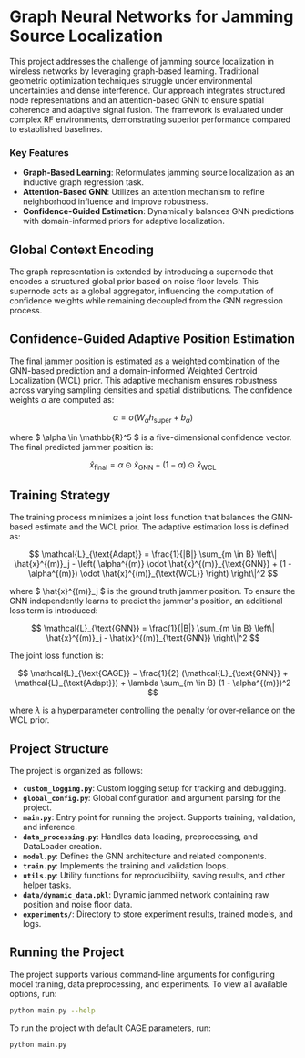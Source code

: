 # Graph Neural Networks for Jamming Source Localization

This project addresses the challenge of jamming source localization in wireless networks by leveraging graph-based learning. Traditional geometric optimization techniques struggle under environmental uncertainties and dense interference. Our approach integrates structured node representations and an attention-based GNN to ensure spatial coherence and adaptive signal fusion. The framework is evaluated under complex RF environments, demonstrating superior performance compared to established baselines.

### Key Features

- **Graph-Based Learning**: Reformulates jamming source localization as an inductive graph regression task.
- **Attention-Based GNN**: Utilizes an attention mechanism to refine neighborhood influence and improve robustness.
- **Confidence-Guided Estimation**: Dynamically balances GNN predictions with domain-informed priors for adaptive localization.


## Global Context Encoding
The graph representation is extended by introducing a supernode that encodes a structured global prior based on noise floor levels. This supernode acts as a global aggregator, influencing the computation of confidence weights while remaining decoupled from the GNN regression process.

## Confidence-Guided Adaptive Position Estimation

The final jammer position is estimated as a weighted combination of the GNN-based prediction and a domain-informed Weighted Centroid Localization (WCL) prior. This adaptive mechanism ensures robustness across varying sampling densities and spatial distributions. 
The confidence weights $\alpha$ are computed as:

$$
\alpha = \sigma(W_\alpha h_{\text{super}} + b_\alpha)
$$

where $ \alpha \in \mathbb{R}^5 $ is a five-dimensional confidence vector. The final predicted jammer position is:

$$
\hat{x}_{\text{final}} = \alpha \odot \hat{x}_{\text{GNN}} + (1 - \alpha) \odot \hat{x}_{\text{WCL}}
$$


## Training Strategy

The training process minimizes a joint loss function that balances the GNN-based estimate and the WCL prior. The adaptive estimation loss is defined as:

$$
\mathcal{L}_{\text{Adapt}} = \frac{1}{|B|} \sum_{m \in B} \left\| \hat{x}^{(m)}_j - \left( \alpha^{(m)} \odot \hat{x}^{(m)}_{\text{GNN}} + (1 - \alpha^{(m)}) \odot \hat{x}^{(m)}_{\text{WCL}} \right) \right\|^2
$$

where $ \hat{x}^{(m)}_j $ is the ground truth jammer position. To ensure the GNN independently learns to predict the jammer's position, an additional loss term is introduced:

$$
\mathcal{L}_{\text{GNN}} = \frac{1}{|B|} \sum_{m \in B} \left\| \hat{x}^{(m)}_j - \hat{x}^{(m)}_{\text{GNN}} \right\|^2
$$

The joint loss function is:

$$
\mathcal{L}_{\text{CAGE}} = \frac{1}{2} (\mathcal{L}_{\text{GNN}} + \mathcal{L}_{\text{Adapt}}) + \lambda \sum_{m \in B} (1 - \alpha^{(m)})^2
$$

where $\lambda$ is a hyperparameter controlling the penalty for over-reliance on the WCL prior.


## Project Structure

The project is organized as follows:

- **`custom_logging.py`**: Custom logging setup for tracking and debugging.
- **`global_config.py`**: Global configuration and argument parsing for the project.
- **`main.py`**: Entry point for running the project. Supports training, validation, and inference.
- **`data_processing.py`**: Handles data loading, preprocessing, and DataLoader creation.
- **`model.py`**: Defines the GNN architecture and related components.
- **`train.py`**: Implements the training and validation loops.
- **`utils.py`**: Utility functions for reproducibility, saving results, and other helper tasks.
- **`data/dynamic_data.pkl`**: Dynamic jammed network containing raw position and noise floor data.
- **`experiments/`**: Directory to store experiment results, trained models, and logs.

## Running the Project

The project supports various command-line arguments for configuring model training, data preprocessing, and experiments. To view all available options, run:
```bash
python main.py --help
```

To run the project with default CAGE parameters, run:

```bash
python main.py
```


